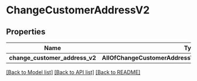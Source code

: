 # ChangeCustomerAddressV2

## Properties
Name | Type | Description | Notes
------------ | ------------- | ------------- | -------------
**change_customer_address_v2** | **AllOfChangeCustomerAddressV2ChangeCustomerAddressV2** |  | 

[[Back to Model list]](../README.md#documentation-for-models) [[Back to API list]](../README.md#documentation-for-api-endpoints) [[Back to README]](../README.md)


